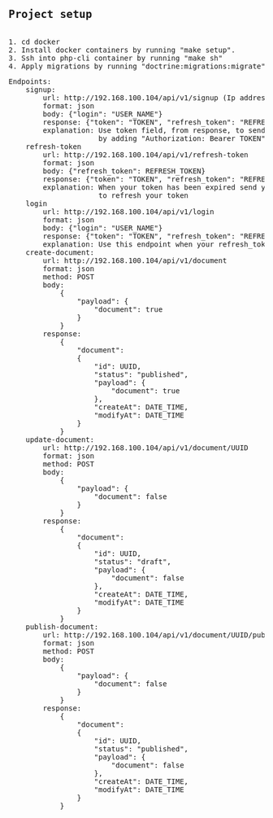 
<pre>
<h2>Project setup</h2>
1. cd docker
2. Install docker containers by running "make setup".
3. Ssh into php-cli container by running "make sh"
4. Apply migrations by running "doctrine:migrations:migrate"
</pre>
<pre>
Endpoints:
    signup:
        url: http://192.168.100.104/api/v1/signup (Ip address assigned in ./devops/docker-compose.yml)
        format: json
        body: {"login": "USER_NAME"}
        response: {"token": "TOKEN", "refresh_token": "REFRESH_TOKEN"}
        explanation: Use token field, from response, to send every further request, 
                     by adding "Authorization: Bearer TOKEN" header
    refresh-token
        url: http://192.168.100.104/api/v1/refresh-token
        format: json
        body: {"refresh_token": REFRESH_TOKEN}
        response: {"token": "TOKEN", "refresh_token": "REFRESH_TOKEN"}
        explanation: When your token has been expired send your REFRESH_TOKEN, from the signup response, 
                     to refresh your token
    login
        url: http://192.168.100.104/api/v1/login
        format: json
        body: {"login": "USER_NAME"}
        response: {"token": "TOKEN", "refresh_token": "REFRESH_TOKEN"}
        explanation: Use this endpoint when your refresh_token has been expired to get new token and refresh_token    
    create-document:
        url: http://192.168.100.104/api/v1/document
        format: json
        method: POST
        body: 
            {
                "payload": {
                    "document": true
                }
            }
        response: 
            {
                "document": 
                {
                    "id": UUID,
                    "status": "published",
                    "payload": {
                        "document": true
                    },
                    "createAt": DATE_TIME,
                    "modifyAt": DATE_TIME
                }
            }
    update-document:
        url: http://192.168.100.104/api/v1/document/UUID
        format: json
        method: POST
        body: 
            {
                "payload": {
                    "document": false
                }
            }
        response: 
            {
                "document": 
                {
                    "id": UUID,
                    "status": "draft",
                    "payload": {
                        "document": false
                    },
                    "createAt": DATE_TIME,
                    "modifyAt": DATE_TIME
                }
            }
    publish-document:
        url: http://192.168.100.104/api/v1/document/UUID/publish
        format: json
        method: POST
        body: 
            {
                "payload": {
                    "document": false
                }
            }
        response: 
            {
                "document": 
                {
                    "id": UUID,
                    "status": "published",
                    "payload": {
                        "document": false
                    },
                    "createAt": DATE_TIME,
                    "modifyAt": DATE_TIME
                }
            }        
</pre>